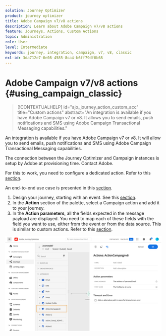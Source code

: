 ```yaml
---
solution: Journey Optimizer
product: journey optimizer
title: Adobe Campaign v7/v8 actions
description: Learn about Adobe Campaign v7/v8 actions
feature: Journeys, Actions, Custom Actions
topic: Administration
role: User
level: Intermediate
keywords: journey, integration, campaign, v7, v8, classic
exl-id: 3da712e7-0e08-4585-8ca4-b6ff79df0b68
---
```

# Adobe Campaign v7/v8 actions {#using_campaign_classic} 

>[!CONTEXTUALHELP]
>id="ajo_journey_action_custom_acc"
>title="Custom actions"
>abstract="An integration is available if you have Adobe Campaign v7 or v8. It allows you to send emails, push notifications and SMS using Adobe Campaign Transactional Messaging capabilities."

An integration is available if you have Adobe Campaign v7 or v8. It will allow you to send emails, push notifications and SMS using Adobe Campaign Transactional Messaging capabilities.

The connection between the Journey Optimizer and Campaign instances is setup by Adobe at provisioning time. Contact Adobe.

For this to work, you need to configure a dedicated action. Refer to this [section](../action/acc-action.md).

An end-to-end use case is presented in this [section](../building-journeys/ajo-ac.md).

1. Design your journey, starting with an event. See this [section](../building-journeys/journey.md).
1. In the **Action** section of the palette, select a Campaign action and add it to your journey.
1. In the **Action parameters**, all the fields expected in the message payload are displayed. You need to map each of these fields with the field you want to use, either from the event or from the data source. This is similar to custom actions. Refer to this [section](../building-journeys/using-custom-actions.md).

![](assets/accintegration2.png)
